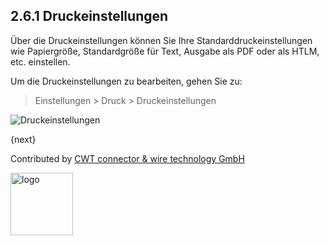 ## 2.6.1 Druckeinstellungen

Über die Druckeinstellungen können Sie Ihre Standarddruckeinstellungen wie Papiergröße, Standardgröße für Text, Ausgabe als PDF oder als HTLM, etc. einstellen.

Um die Druckeinstellungen zu bearbeiten, gehen Sie zu:

> Einstellungen > Druck > Druckeinstellungen

<img class="screenshot" alt="Druckeinstellungen" src="{{docs_base_url}}/assets/img/setup/print/print-settings.png">

{next}

Contributed by <A HREF="http://www.cwt-kabel.de">CWT connector & wire technology GmbH</A>

<A HREF="http://www.cwt-kabel.de"><IMG alt="logo" src="http://www.cwt-assembly.com/sites/all/images/logo.png" height=100></A>
